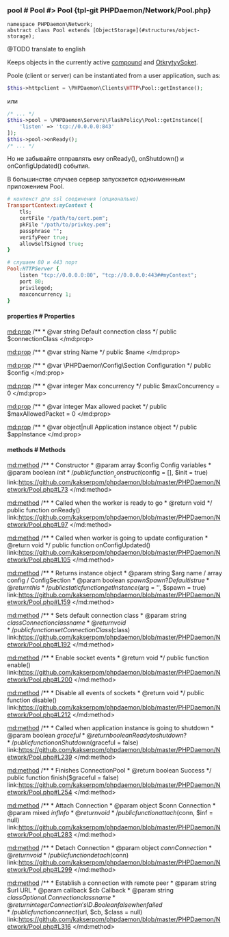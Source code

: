### pool # Pool #> Pool {tpl-git PHPDaemon/Network/Pool.php}

```php:p
namespace PHPDaemon\Network;
abstract class Pool extends [ObjectStorage](#structures/object-storage);
```

@TODO translate to english

Keeps objects in the currently active [compound](#network/connection) and [OtkrytyySoket](#network/boundsocket).

Poole (client or server) can be instantiated from a user application, such as:

```php
$this->httpclient = \PHPDaemon\Clients\HTTP\Pool::getInstance();
```

или

```php
/* ... */
$this->pool = \PHPDaemon\Servers\FlashPolicy\Pool::getInstance([
    'listen' => 'tcp://0.0.0.0:843'
]);
$this->pool->onReady();
/* ... */
```

Но не забывайте отправлять ему onReady(), onShutdown() и onConfigUpdated() события.

В большинстве случаев сервер запускается одноименнным приложением Pool.

```ruby
# контекст для ssl соединения (опционально)
TransportContext:myContext {
    tls;
    certFile "/path/to/cert.pem";
    pkFile "/path/to/privkey.pem";
    passphrase "";
    verifyPeer true;
    allowSelfSigned true;
}

# слушаем 80 и 443 порт
Pool:HTTPServer {
    listen "tcp://0.0.0.0:80", "tcp://0.0.0.0:443##myContext";
    port 80;
    privileged;
    maxconcurrency 1;
}
```

<!-- include-namespace path="\PHPDaemon\Network\Pool" level="" access="" -->
#### properties # Properties

<md:prop>
/**
	 * @var string Default connection class
	 */
public $connectionClass
</md:prop>

<md:prop>
/**
	 * @var string Name
	 */
public $name
</md:prop>

<md:prop>
/**
	 * @var \PHPDaemon\Config\Section Configuration
	 */
public $config
</md:prop>

<md:prop>
/**
	 * @var integer Max concurrency
	 */
public $maxConcurrency = 0
</md:prop>

<md:prop>
/**
	 * @var integer Max allowed packet
	 */
public $maxAllowedPacket = 0
</md:prop>

<md:prop>
/**
	 * @var object|null Application instance object
	 */
public $appInstance
</md:prop>

<div class="clearboth"></div>

#### methods # Methods

<md:method>
/**
	 * Constructor
	 * @param array   $config Config variables
	 * @param boolean $init
	 */
public function __construct($config = [], $init = true)
link:https://github.com/kakserpom/phpdaemon/blob/master/PHPDaemon/Network/Pool.php#L73
</md:method>

<md:method>
/**
	 * Called when the worker is ready to go
	 * @return void
	 */
public function onReady()
link:https://github.com/kakserpom/phpdaemon/blob/master/PHPDaemon/Network/Pool.php#L97
</md:method>

<md:method>
/**
	 * Called when worker is going to update configuration
	 * @return void
	 */
public function onConfigUpdated()
link:https://github.com/kakserpom/phpdaemon/blob/master/PHPDaemon/Network/Pool.php#L105
</md:method>

<md:method>
/**
	 * Returns instance object
	 * @param  string  $arg   name / array config / ConfigSection
	 * @param  boolean $spawn Spawn? Default is true
	 * @return this
	 */
public static function getInstance($arg = '', $spawn = true)
link:https://github.com/kakserpom/phpdaemon/blob/master/PHPDaemon/Network/Pool.php#L159
</md:method>

<md:method>
/**
	 * Sets default connection class
	 * @param  string $class Connection class name
	 * @return void
	 */
public function setConnectionClass($class)
link:https://github.com/kakserpom/phpdaemon/blob/master/PHPDaemon/Network/Pool.php#L192
</md:method>

<md:method>
/**
	 * Enable socket events
	 * @return void
	 */
public function enable()
link:https://github.com/kakserpom/phpdaemon/blob/master/PHPDaemon/Network/Pool.php#L200
</md:method>

<md:method>
/**
	 * Disable all events of sockets
	 * @return void
	 */
public function disable()
link:https://github.com/kakserpom/phpdaemon/blob/master/PHPDaemon/Network/Pool.php#L212
</md:method>

<md:method>
/**
	 * Called when application instance is going to shutdown
	 * @param  boolean $graceful
	 * @return boolean Ready to shutdown?
	 */
public function onShutdown($graceful = false)
link:https://github.com/kakserpom/phpdaemon/blob/master/PHPDaemon/Network/Pool.php#L239
</md:method>

<md:method>
/**
	 * Finishes ConnectionPool
	 * @return boolean Success
	 */
public function finish($graceful = false)
link:https://github.com/kakserpom/phpdaemon/blob/master/PHPDaemon/Network/Pool.php#L254
</md:method>

<md:method>
/**
	 * Attach Connection
	 * @param  object $conn Connection
	 * @param  mixed  $inf  Info
	 * @return void
	 */
public function attach($conn, $inf = null)
link:https://github.com/kakserpom/phpdaemon/blob/master/PHPDaemon/Network/Pool.php#L283
</md:method>

<md:method>
/**
	 * Detach Connection
	 * @param  object $conn Connection
	 * @return void
	 */
public function detach($conn)
link:https://github.com/kakserpom/phpdaemon/blob/master/PHPDaemon/Network/Pool.php#L299
</md:method>

<md:method>
/**
	 * Establish a connection with remote peer
	 * @param  string   $url   URL
	 * @param  callback $cb    Callback
	 * @param  string   $class Optional. Connection class name
	 * @return integer         Connection's ID. Boolean false when failed
	 */
public function connect($url, $cb, $class = null)
link:https://github.com/kakserpom/phpdaemon/blob/master/PHPDaemon/Network/Pool.php#L316
</md:method>

<div class="clearboth"></div>


<!--/ include-namespace -->
